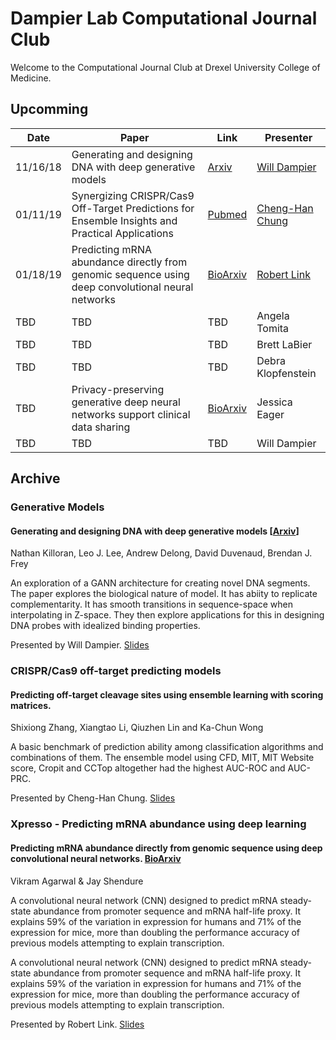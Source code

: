 # Dampier Lab Computational Journal Club

Welcome to the Computational Journal Club at Drexel University College of Medicine.

## Upcomming

| Date | Paper | Link | Presenter |
|------|-------|------|-------|
|11/16/18| Generating and designing DNA with deep generative models | [Arxiv](https://arxiv.org/abs/1712.06148) | [Will Dampier](slidedecks/2018-11/Killoran-2017.ipynb) | 
|01/11/19 | Synergizing CRISPR/Cas9 Off-Target Predictions for Ensemble Insights and Practical Applications | [Pubmed](https://www.ncbi.nlm.nih.gov/pubmed/30169558) | [Cheng-Han Chung](slidedecks/20190111/Zhang-2018June.ipynb) |
| 01/18/19 | Predicting mRNA abundance directly from genomic sequence using deep convolutional neural networks | [BioArxiv](https://www.biorxiv.org/content/biorxiv/early/2018/10/12/416685.full.pdf) |  [Robert Link](slidedecks/2019_01_18_Xpresso/2019_01_18_Xpresso.ipynb) | 
| TBD | TBD | TBD | Angela Tomita |
| TBD | TBD | TBD | Brett LaBier | 
| TBD | TBD | TBD | Debra Klopfenstein | 
| TBD | Privacy-preserving generative deep neural networks support clinical data sharing | [BioArxiv](https://www.biorxiv.org/content/early/2017/11/15/159756) | Jessica Eager | 
| TBD | TBD | TBD | Will Dampier | 

## Archive

### Generative Models

#### Generating and designing DNA with deep generative models [[Arxiv](https://arxiv.org/abs/1712.06148)]
Nathan Killoran, Leo J. Lee, Andrew Delong, David Duvenaud, Brendan J. Frey 

An exploration of a GANN architecture for creating novel DNA segments. The paper explores the biological nature of model. It has abiity to replicate complementarity. It has smooth transitions in sequence-space when interpolating in Z-space. They then explore applications for this in designing DNA probes with idealized binding properties.

Presented by Will Dampier. [Slides](slidedecks/2018-11/Killoran-2017.ipynb)

### CRISPR/Cas9 off-target predicting models

#### Predicting off-target cleavage sites using ensemble learning with scoring matrices.
Shixiong Zhang, Xiangtao Li, Qiuzhen Lin and Ka-Chun Wong

A basic benchmark of prediction ability among classification algorithms and combinations of them. The ensemble model using CFD, MIT, MIT Website score, Cropit and CCTop altogether had the highest AUC-ROC and AUC-PRC. 

Presented by Cheng-Han Chung. [Slides](slidedecks/20190111/Zhang-2018June.ipynb)

### Xpresso - Predicting mRNA abundance using deep learning

#### Predicting mRNA abundance directly from genomic sequence using deep convolutional neural networks. [BioArxiv](https://www.biorxiv.org/content/biorxiv/early/2018/10/12/416685.full.pdf)
Vikram Agarwal & Jay Shendure

A convolutional neural network (CNN) designed to predict mRNA steady-state abundance from promoter sequence and mRNA half-life proxy. It explains 59% of the variation in expression for humans and 71% of the expression for mice, more than doubling the performance accuracy of previous models attempting to explain transcription. 



A convolutional neural network (CNN) designed to predict mRNA steady-state abundance from promoter sequence and mRNA half-life proxy. It explains 59% of the variation in expression for humans and 71% of the expression for mice, more than doubling the performance accuracy of previous models attempting to explain transcription. 

Presented by Robert Link. [Slides](slidedecks/2019_01_18_Xpresso/2019_01_18_Xpresso.ipynb)